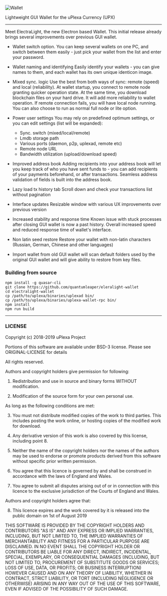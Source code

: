 ![ Wallet](https://uplexa.com/img/uplexa-wallet-screenshots/uplexa-wallet.png)

Lightweight GUI Wallet for the uPlexa Currency (UPX)

---

Meet ElectraLight, the new Electron based  Wallet. This initial release already brings several improvements over previous GUI wallet.

- Wallet switch option.
You can keep several wallets on one PC, and switch between them easily - just pick your  wallet from the list and enter your password.

- Wallet naming and identifying
Easily identify your wallets - you can give names to them, and each wallet has its own unique identicon image.

- Mixed sync. logic
Use the best from both ways of sync: remote (speed) and local (reliability). At wallet startup, you connect to remote node granting quicker operation state. At the same time, you download blockchain files on your hard drive. It will add more reliability to wallet operation. If remote connection fails, you will have local node running. You can also choose to run as normal full node or lite option.

- Power user settings
You may rely on predefined optimum settings, or you can edit settings (list will be expanded):
  - Sync. switch (mixed/local/remote)
  - Lmdb storage path
  - Various ports (daemon, p2p, uplexad, remote etc)
  - Remote node URL
  - Bandwidth utilization (upload/download speed)

- Improved address book
Adding recipients into your address book will let you keep track of who you have sent funds to - you can add recipients of your payments beforehand, or after transactions. Seamless  address validation of fields is built into the address book.

- Lazy load tx history tab
Scroll down and check your transactions list without pagination

- Interface updates
Resizable window with various UX improvements over previous version

- Increased stability and response time
Known issue with stuck processes after closing GUI wallet is now a past history. Overall increased speed and reduced response time of wallet's interface.

- Non latin seed restore
Restore your wallet with non-latin characters (Russian, German, Chinese and other languages)

- Import wallet from old GUI
 wallet will scan default folders used by the original GUI wallet and will give ability to restore from key files.


### Building from source

```
npm install -g quasar-cli
git clone https://github.com/quantumleaper/eleralight-wallet
cd electralight-wallet
cp /path/to/uplexa/binaries/uplexad bin/
cp /path/to/uplexa/binaries/uplexa-wallet-rpc bin/
npm install
npm run build
```

---

### LICENSE

Copyright (c) 2018-2019 uPlexa Project

Portions of this software are available under BSD-3 license. Please see ORIGINAL-LICENSE for details

All rights reserved.

Authors and copyright holders give permission for following:

1. Redistribution and use in source and binary forms WITHOUT modification.

2. Modification of the source form for your own personal use.

As long as the following conditions are met:

3. You must not distribute modified copies of the work to third parties. This includes
   posting the work online, or hosting copies of the modified work for download.

4. Any derivative version of this work is also covered by this license, including point 8.

5. Neither the name of the copyright holders nor the names of the authors may be
   used to endorse or promote products derived from this software without specific
   prior written permission.

6. You agree that this licence is governed by and shall be construed in accordance
   with the laws of England and Wales.

7. You agree to submit all disputes arising out of or in connection with this licence
   to the exclusive jurisdiction of the Courts of England and Wales.

Authors and copyright holders agree that:

8. This licence expires and the work covered by it is released into the
   public domain on 1st of August 2019

THIS SOFTWARE IS PROVIDED BY THE COPYRIGHT HOLDERS AND CONTRIBUTORS "AS IS" AND ANY
EXPRESS OR IMPLIED WARRANTIES, INCLUDING, BUT NOT LIMITED TO, THE IMPLIED WARRANTIES OF
MERCHANTABILITY AND FITNESS FOR A PARTICULAR PURPOSE ARE DISCLAIMED. IN NO EVENT SHALL
THE COPYRIGHT HOLDER OR CONTRIBUTORS BE LIABLE FOR ANY DIRECT, INDIRECT, INCIDENTAL,
SPECIAL, EXEMPLARY, OR CONSEQUENTIAL DAMAGES (INCLUDING, BUT NOT LIMITED TO,
PROCUREMENT OF SUBSTITUTE GOODS OR SERVICES; LOSS OF USE, DATA, OR PROFITS; OR BUSINESS
INTERRUPTION) HOWEVER CAUSED AND ON ANY THEORY OF LIABILITY, WHETHER IN CONTRACT,
STRICT LIABILITY, OR TORT (INCLUDING NEGLIGENCE OR OTHERWISE) ARISING IN ANY WAY OUT OF
THE USE OF THIS SOFTWARE, EVEN IF ADVISED OF THE POSSIBILITY OF SUCH DAMAGE.
